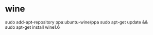 # wine
sudo add-apt-repository ppa:ubuntu-wine/ppa
sudo apt-get update && sudo apt-get install wine1.6
